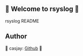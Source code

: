 ## 👋 Welcome to rsyslog 🚀  

rsyslog README  
  
  
## Author  

🤖 casjay: [Github](https://github.com/casjay) 🤖  
